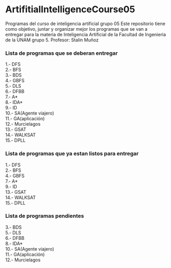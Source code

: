 # ArtifitialIntelligenceCourse05
Programas del curso de inteligencia artificial grupo 05
Este repositorio tiene como objetivo, juntar y organizar mejor los programas que se van a entregar para la materia de Inteligencia Artificial de la Facultad de Ingenieria de la UNAM grupo 5. Profesor: Stalin Muñoz

### Lista de programas que se deberan entregar

1.-  DFS <br />
2.-  BFS <br />
3.-  BDS <br />
4.-  GBFS <br />
5.-  DLS <br />
6.-  DFBB <br />
7.-  A* <br />
8.-  IDA* <br />
9.-  ID <br />
10.- SA(Agente viajero) <br />
11.- GA(aplicación) <br />
12.- Murcielagos <br />
13.- GSAT <br />
14.- WALKSAT <br />
15.- DPLL <br />

### Lista de programas que ya estan listos para entregar

1.-  DFS <br />
2.-  BFS <br />
4.-  GBFS <br />
7.-  A* <br />
9.-  ID <br />
13.- GSAT <br />
14.- WALKSAT <br />
15.- DPLL <br />

### Lista de programas pendientes

3.-  BDS <br />
5.-  DLS <br />
6.-  DFBB <br />
8.-  IDA* <br />
10.- SA(Agente viajero) <br />
11.- GA(aplicación) <br />
12.- Murcielagos <br />
